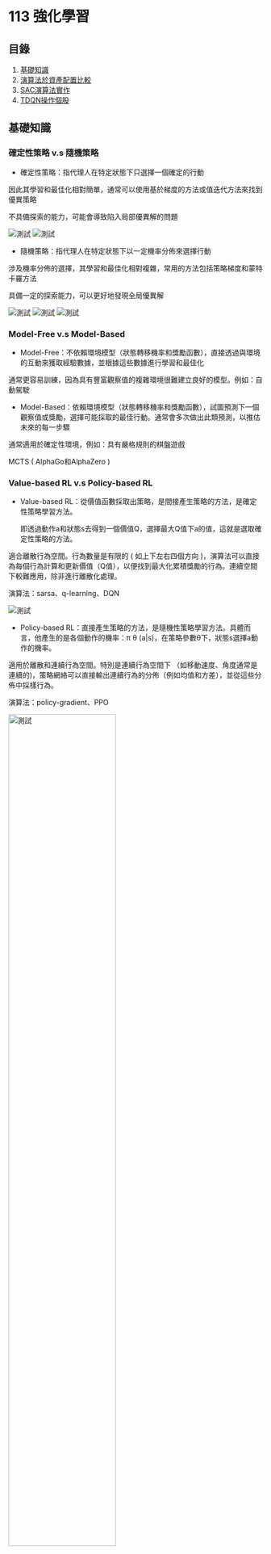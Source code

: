 # 113 強化學習
## 目錄
1. [基礎知識](#基礎知識)
2. [演算法於資產配置比較](#演算法於資產配置比較)
3. [SAC演算法實作](#SAC演算法實作)
4. [TDQN操作個股](#TDQN操作個股)
   
## 基礎知識

### 確定性策略 v.s 隨機策略
* 確定性策略：指代理人在特定狀態下只選擇一個確定的行動

因此其學習和最佳化相對簡單，通常可以使用基於梯度的方法或值迭代方法來找到優異策略

不具備探索的能力，可能會導致陷入局部優異解的問題

![測試](image/*01.png)
![測試](image/*02.png)

* 隨機策略：指代理人在特定狀態下以一定機率分佈來選擇行動

涉及機率分佈的選擇，其學習和最佳化相對複雜，常用的方法包括策略梯度和蒙特卡羅方法

具備一定的探索能力，可以更好地發現全局優異解

![測試](image/*03.png)
![測試](image/*04.png)
![測試](image/*05.png)

### Model-Free v.s Model-Based
* Model-Free：不依賴環境模型（狀態轉移機率和獎勵函數），直接透過與環境的互動來獲取經驗數據，並根據這些數據進行學習和最佳化

通常更容易訓練，因為具有豐富觀察值的複雜環境很難建立良好的模型。例如：自動駕駛

* Model-Based：依賴環境模型（狀態轉移機率和獎勵函數），試圖預測下一個觀察值或獎勵，選擇可能採取的最佳行動。通常會多次做出此類預測，以推估未來的每一步驟

通常適用於確定性環境，例如：具有嚴格規則的棋盤遊戲

MCTS ( AlphaGo和AlphaZero )

### Value-based RL v.s Policy-based RL
* Value-based RL：從價值函數採取出策略，是間接產生策略的方法，是確定性策略學習方法。
  
  即透過動作a和狀態s去得到一個價值Q，選擇最大Q值下a的值，這就是選取確定性策略的方法。
  
適合離散行為空間。行為數量是有限的 ( 如上下左右四個方向 )，演算法可以直接為每個行為計算和更新價值（Q值），以便找到最大化累積獎勵的行為。連續空間下較難應用，除非進行離散化處理。

演算法：sarsa、q-learning、DQN

![測試](image/*06.png)

* Policy-based RL：直接產生策略的方法，是隨機性策略學習方法。具體而言，他產生的是各個動作的機率：π θ (a|s)，在策略參數θ下，狀態s選擇a動作的機率。

適用於離散和連續行為空間。特別是連續行為空間下 （如移動速度、角度通常是連續的)，策略網絡可以直接輸出連續行為的分佈（例如均值和方差），並從這些分佈中採樣行為。

演算法：policy-gradient、PPO

<img src="image/*07.png" alt="測試" width="65%">

結合Value-based和Policy-based方法，創造出了經典的演員評論家（Actor-Critic、AC）演算法

<img src="image/*08.png" alt="測試" width="50%">

***
### 探索與利用的平衡
* ε-greedy策略

ε 範圍在 [0,1] 之間，用來控制探索的概率

代理人以機率 1-ε 選擇當前優異的行動（利用 Exploitation），以機率 ε 選擇一個隨機行動（探索 Exploration）

在實際應用中，通常會隨著時間逐步減小 ε，這樣智能體在初期可以更多地探索，而在後期逐漸專注於利用現有的知識，從而逐步逼近最優解。

* Softmax

主要作用是將一組輸入值轉換為概率分佈，且總和為1。

Sample 隨機採樣

根據這個概率分佈，從中隨機選擇一個行為。

行為A的概率是0.6，行為B是0.3，行為C是0.1，隨機抽樣會使行為A最有可能被選中，但行為B和C也有機會。

***

### On-policy v.s Off-policy
* On-policy：使用當前的策略來生成數據 ( behavior policy )，並基於這些數據來更新該策略本身 ( target policy )

換句話說，數據收集和學習都在同一個策略上進行，策略和生成數據的來源始終一致。

數據策略一致，策略收斂穩定。因為僅能利用當前策略進行探索，探索的多樣性較低，可能容易陷入局部最優解。

適合在策略需要頻繁更新的情境中使用，例如：遊戲AI

演算法：sarsa

* Off-policy：可以利用其他策略（behavior policy）生成的數據來更新自己想要學習的目標策略 ( target policy )

行為策略和目標策略可以不同，這意味著學習不必依賴當前的策略，而可以從過去的數據或探索性更強的策略中學習。

允許使用過去由其他策略（甚至隨機策略）生成的數據，或通過探索性較高的行為策略來生成更多種類的數據，數據來源較為靈活。行為策略可以與目標策略不同，允許智能體進行更多的探索，從而幫助策略接近全局最優解。但由於兩者的差異，學習過程中可能會產生估計偏差，導致學習效率較低，且算法穩定性較差。

適合需要大量探索的場景，也適合離線數據的利用，例如：醫療決策、離線推薦系統。

演算法：Q-learning、DQN

Model-Free v.s Model-Based → Policy-based RL v.s Value-based

![測試](image/*09.png)

### DDQN(Off-policy) 的脈絡
* DQN
	* Q-Learning 的挑戰：透過估計 Q 值 ( 每個狀態中每個動作的預期獎勵 ) 來最大化累積獎勵的策略。雖然在較簡單的設定中有效，但在具有大型、複雜狀態空間的環境中面臨穩定性和有效性問題。
	* 概念：將 Q-Learning 與深度神經網路結合，以實現在具有高維狀態空間的環境中進行學習。
	* 關鍵創新：
   		* Off-policy：可以利用歷史資料或來自不同策略的資料進行學習。
		* 經驗回放（Experience Replay）：通過儲存代理與環境交互時的經驗，並在訓練過程中隨機從中抽取小批量樣本進行學習打破經驗之間的時間依賴性，減少連續狀態之間的相關性，來增強學習的穩定性。<img src="image/*010.png" alt="測試" width="50%">

  		* 目標網路（Target Network）：單獨的目標網路結構和參數與主網路相同，但它的參數更新頻率較低。用於計算目標 Q 值，目的是增加 Q 值的穩定性。

	* 訓練過程：具體的訓練過程如下：
		1. 初始化 Reply Buffer 和 主/目標網絡
  		2. 代理與環境交互：代理在每一步中根據 ε-greedy 策略選擇 action，以一定機率進行隨機探索，以其他機率選擇當前 Q 值最大的行為。
		* <img src="image/*011.png" alt="測試" width="50%">
		* 訓練初期，探索（exploration）的比重極大，便於收集更豐富的環境資訊；隨著策略收斂，利用（exploitation）已知資訊的比重逐漸增加。
		3. 儲存經驗：每次與環境交互後，將經驗 (st,at,rt+1,st+1)儲存到Reply Buffer。
		4. 隨機抽樣進行訓練：
			* 從重播記憶體中隨機抽取小批量的經驗樣本。
			* 使用目標網路計算目標 Q 值：<img src="image/*012.png" alt="測試" width="25%">
   			* 使用主網絡預測當前 Q 值 Q(s,a)。
			* 最小化損失：通過梯度下降法，將 Q 值預測誤差 <img src="image/*013.png" alt="測試" width="15%">作為損失函數來更新主網絡的參數。
		5. 更新目標網路：每隔一段時間，將主網絡的參數複製到目標網路中，從而保持目標 Q 值的一致性。
	* DDQN 的核心創新在於分離行為選擇和價值評估
		* 解決 DQN 過度高估的 Q 值，導致代理在更新策略時做出次優的行為選擇，從而影響收斂速度。
    		* 核心創新在於分離行為選擇和價值評估
		* 目標網路計算目標 Q 值公式改為：<img src="image/*014.png" alt="測試" width="50%">
	* 結果比較：顯示儘管訓練開始時的動態相似，但雙 DQN 更快地達到了收斂。
<img src="image/*015.png" alt="測試" width="50%">
同時，帶有數值的圖表顯示， DQN 在大多數情況下都會高估動作的值。
<img src="image/*016.png" alt="測試" width="50%">

***
* 網路資料
  https://huangwang.github.io/2020/02/10/%E7%AD%96%E7%95%A5%E6%A2%AF%E5%BA%A6%E6%96%B9%E6%B3%95%E7%AC%94%E8%AE%B0/
  https://huangwang.github.io/2020/02/10/%E7%AD%96%E7%95%A5%E6%A2%AF%E5%BA%A6%E6%96%B9%E6%B3%95%E7%AC%94%E8%AE%B0/
    https://blog.csdn.net/civiljiao/article/details/136042836spm=1001.2101.3001.6650.4&utm_medium=distribute.pc_relevant.none-task-blog-2%7Edefault%7EBlogCommendFromBaidu%7ERate-4-136042836-blog-103371525.235%5Ev43%5Epc_blog_bottom_relevance_base8&depth_1-utm_source=distribute.pc_relevant.none-task-blog-2%7Edefault%7EBlogCommendFromBaidu%7ERate-4-136042836-blog-103371525.235%5Ev43%5Epc_blog_bottom_relevance_base8&utm_relevant_index=9
https://blog.csdn.net/weixin_37410657/article/details/130484679
https://hackmd.io/@shaoeChen/Bywb8YLKS/https%3A%2F%2Fhackmd.io%2F%40shaoeChen%2FSyez2AmFr
https://hackmd.io/@shaoeChen/Bywb8YLKS/https%3A%2F%2Fhackmd.io%2F%40shaoeChen%2FSyqVopoYr

* 書籍

Deep Reinforcement Learning Hands-On: Apply Modern RL Methods, with Deep Q-networks, Value Iteration, Policy Gradients, TRPO, AlphaGo Zero and More(CH6、7)——Maxim Lapan
***

## 演算法於資產配置比較
### 背景知識

![測試](image/*1.png)
1. 基於模型的強化學習 (Model Based RL)
   1. 策略迭代演算法 (Policy­Iteration)：尋找最佳策略時迭代更新策略的過程，在有限的馬可夫框架 (FiniteMDP) 下，只有有限數量的策略 (Policy)，故可在有限時間內找到最佳策略和最佳值函數 (Value Function)。
   2. 價值迭代演算法 (Value­Iteration)：可視為策略迭代演算法 (Policy­Iteration) 的簡化演算法，迭代過程中僅對值函數進行迭代更新，因找到最佳值函數等同找到最佳策略，演算法最後收斂的結果應相當於策略迭代演算法。
2. 無模型強化學習 (Model Free RL)：不對環境進行建模進而找到最優的策略，即環境的機率分布為未知下 (無母數) 進行決策。
   1. 價值基礎之強化學習(Value­Based RL)：DQN適用範圍還是在低維度、離散的動作空間。如果採用把連續動作空間離散化，動作空間則會過大，極難以收斂。其只能給出一個確定性的行動 (Action)，無法給出概率值。***將Q Learning的概念與深度學習相結合。這裡 Q函數不再是一個簡單的表格，而是通過一個深度神經網絡來逼近。神經網絡的輸入是環境的狀態s，輸出是所有可能行動的Q值。DQN的關鍵創新是有兩個神經網絡：一個是正在訓練的網絡，另一個是固定的目標網絡，用於估計Q值更新公式中的 max𝑎′𝑄(𝑠′,𝑎′)。***
   2. 策略基礎之強化學習(Policy­Based RL)：考慮採用策略梯度的方法後就又引入了策略搜索的問題。***想在連續行動空間使用 Off­Policy 算法進行優化，可以概率分布中採樣得到確定性策略梯度演算法 (Deterministic Policy Gradient,DPG)，以一定的概率使用隨機策略，而在剩下的情況下使用最優行動。***
3. 演員評論家演算法：Actor­Critic 演算法之巧思即為讓隨機性策略 (Actor) 及確定性策略 (Critic) 彼此截長補短以實現可權衡偏差與方差的數據驅動模型
   1. 深度確定性策略梯度演算法 (Deep Deterministic Policy Gradient,DDPG)：深度學習神經網絡融合進 DPG 的策略學習方法，相對於 DPG 它改進了以卷積神經網絡作為策略函數 μ 和 Q 函數的模擬，然後使用深度學習的方法來訓練神經網絡；另外 DDPG 同樣與 DQN一樣，使用了兩種技巧，經驗重播和獨立的目標網絡。
   2. 雙延遲的確定性策略深度學習演算法 (Twin Delayed DDPG,TD3：基礎上進一步提出三項改進方案，裁剪 Double­Q 學習 (Clipped Double­QLearning)、延遲策略更新 (Delayed Policy Updates) 及目標策略平滑化 (TargetPolicy Smoothing)。該文獻只簡述該方案分別解決高估 Q 值、Actor 的盲目迭代導致困在次佳解及可能出現錯誤估值 Q 引導下個錯誤策略等問題。
   3. 軟性演員評論家演算法 (Soft Actor­Critic,SAC)：以 Off­Policy 的方式優化隨機性策略,它並不是 TD3 的後繼者,但它包含了裁剪 Double­Q 學習之技巧,也包含目標策略平滑的改進,SAC 最重要的特色是熵正則化 (Entropy Regularization)，隨著訓練次數增加該策略可以最大程度的在預期收益和熵之間進行權衡熵是策略中隨機性的一種測度，這與探索和利用的權衡關係密切，增加熵會導致更多的探索,從而可以加快之後的學習速度，它還可以防止策略過早收斂到不良的局部最佳解。
      
## DDPG、TD3、SAC在不同市場情境下優劣
### 觀測值：
基本面數據使用聖路易聯邦準備數據庫 (St. Louis Federal Reserve EconomicData)

市場面數據使用雅虎金融 (Yahoo Finance) 數據庫

投資標的數據使用七檔知名的美國 ETF 作為資產池供模型挑選以進行資產配置

從市場面和基本面收集來的特徵資料集，反映市場和經濟的相關資訊

![測試](image/*2.png)

特徵資料的處理包括進行時間序列的資料預處理，將非定態、具自相關的數據轉換為定態且無自相關的數據。

為了確保資料具備統計獨立性及定態性，研究中使用了Durbin-Watson及Augmented Dickey-Fuller檢定方法。

### 目標、報酬：
獎勵函數 (Reward Function)：投資組合財富增長率最大化

![測試](image/*3.png)

### 模型特有設定：
模型結構與參數設定對齊原始論文
1. 深度確定性策略梯度演算法 (DDPG)：
變更軟更新參數 (Tau)，DDPG 模型透過該參數緩慢的更新目標網路，原始論文設定該參數為 0.001，該文獻使用格點搜尋計算法 (Grid Search) 以找出適合應用於金融資產配置的參數值。變更參數設定後，隨著訓練迭代次數增加，投資組合年化投報率(CAGR) 緩步上升，最大回撤 (MDD) 趨於穩定。測試發現越是緩慢的更新目標網路，有提升學習穩定度效果，若不進行緩步更新，直接將 Q 網路的參數定期複製到目標網路，將使得每次訓練迭代後與目標偏離程度不斷擴大。
2.雙延遲的確定性策略深度學習演算法 (TD3)：
加入了平滑正則化。在確定性策略下，目標易受到函數擬合誤差帶來的影響，進而使方差倍增，該文獻採用了 SARSA 值函數估計方法並加入正則化。其原理認為相似的動作將對應相似的函數值，因此提出在目標動作的小範圍擬合方法論，有效的減少方差以提高模型穩定度。
3.軟性演員評論家演算法 (SAC)：
Reward Scale 是 SAC 特有的超參數，該參數意涵是指直接讓獎勵(Reward) 乘以一個常數(Reward Scale,k)，在不破壞獎勵函數的前提下調整獎勵值，從而間接調整 Q 值到合適的水準，∑kri = k∑ri =kQt。其中 Q 為累積收益，該文獻使用 k 為 1000，該數字是依經驗進行調整的適當水準，原論文已有論述僅需讓累計收益的範圍落在正負 1000以內即可，不需要精細調整。儘管如此它仍為本模型最關鍵的超參數，該參數越大隱含更少的 Entropy，將使得 SAC 模型漸近於 DDPG；該參數越小，將使的策略分布趨近於 Uniform，代表此將不利於探索。

### 結論
此比較有三個前提
* 第一是模型測試期間為近四年 (2017 年 4 月至 2021 年 4 月)，近四年處於長期多頭市場 (Bull Market) 區間，研究茲將此一區間分割為常態 (Normal) 期間及恐慌 (Crisis) 期間,兩期間皆經歷短期的多空市場。
* 第二是研究盡可能的對齊原始論文的結構及參數設定
* 第三是本研究使用簡潔直觀的獎勵函數(投資組合財富增長率最大化)進行設計

在不同的市場波動下 (Normal 與 Crisis) 三演算法之特性 (各指標之排序) 並無顯著差異 :

![測試](image/*4.png)

1. 績效衡量指標 (Annualized Return，CAGR) 以 DDPG 模型最佳
	* TD3 與 SAC 兩模型相較於 DDPG 皆對結構進行強化以增加模型穩定度及通用性，但可能因此導致模型在績效為主策略的探索上過於保守。
2. 風險衡量指標 (Risk Indicator) TD3 與 SAC 模型為佳
	* 在市場波動屬常態 (Normal) 期間,TD3 模型表現最佳，
	* 在市場波動屬恐慌(Crisis) 期間，TD3 與 SAC 表現皆名列前茅，無顯著差異，兩模型在風險為主的指標衡量上皆表現優異。
3. 風險調整後績效指標 (Sharpe Ratio) DDPG 為最佳
	* 但模型訓練時 (2007 年 3月至 2017 年 3 月)股市為急跌緩漲的特性，測試時股市為 V 型反轉，而模型使用 2007 年 3 月至 2017 年 3 月的資料進行訓練是無法學習捕捉到此以市場實務特性的轉變，故該文獻之 DDPG 模型測試結果雖為最佳，但在此必須載明此一經驗之偏誤。

***
原始論文
[27] Lillicrap, T. P., Hunt, J. J., Pritzel, A., Heess, N., Erez, T., Tassa, Y., Silver, D., and
Wierstra, D. Continuous control with deep reinforcement learning. arXiv preprint
arXiv:1509.02971 (2015).
[16] Fujimoto, S., Hoof, H., and Meger, D. Addressing function approximation error
in actor­critic methods. In International Conference on Machine Learning (2018),
PMLR, pp. 1587–1596.
[20] Haarnoja, T., Zhou, A., Abbeel, P., and Levine, S. Soft actor­critic: Off­policy max-
imum entropy deep reinforcement learning with a stochastic actor. In International
Conference on Machine Learning (2018), PMLR, pp. 1861–1870.

文獻
https://drive.google.com/open?id=1uksPp199QIYO1O7BkWMHDjRVqx4G0vhV
***

## SAC演算法實作
學習如何分配資產權重來最大化收益

### 資料取得
* 以新尖牙股為投資組合
* 取十年期資料(2010/1/1~2020/12/31)
* 日頻率
![測試](image/*5.png)

### 預處理
使用 ta-lib 技術分析工具包
* 移動平均線（MA）: 觀察價格的長期趨勢
* 相對強弱指數（RSI）: 資產是否超買或超賣
* 順勢指數（CCI）: 價格是否偏離統計平均值，識別潛在的反轉點
* 平均趨向指數（ADX）:衡量趨勢的強弱
* 布林通道（Bollinger Bands）: 計算價格的上下限，判斷價格是否偏離其平均值
* 移動平均收斂背離（MACD）: 衡量價格的動量變化，識別趨勢反轉的信號
協方差矩陣 : 衡量各資產之間的收益相關性，降低風險
![測試](image/*6.png)
![測試](image/*7.png)

### 定義投資組合環境
* __init__(self, data)：初始化設定
* reset(self, seed=None, **kwargs)：重置環境，以便算法重新開始學習
* step(self, action)：行進方式
* get_obs(self)：獲取觀察值
觀察結果存於 NumPy 陣列

自定義的 PortfolioEnv 類別

模擬一個多資產投資組合的管理環境

通過觀察資產價格和調整投資比例

學習如何最大化資金餘額
![測試](image/*8.png)
![測試](image/*9.png)

### 建立與訓練
建立與訓練環境
* DummyVecEnv 和 Monitor :加入監控、支持
使環境能夠與強化學習演算法整合
* 訓練模型
SAC演算法進行強化學習

使用多層感知作為策略網絡

訓練時間設置為10,000個步數

![測試](image/*10.png)
![測試](image/*11.png)

### 結果分析
* actor_loss 增加，策略還在進行大規模的調整
* critic_loss增加，模型在試圖學習如何評估更複雜的情況
* ent_coef (熵係數)下降，智能體的探索行為減少
* ent_coef_loss負值表明模型的更新趨向於減少動作的隨機性

進一步優化：
增加訓練步數，讓模型在更大範圍內學習

調整熵係數或學習率，讓模型能更快找到最佳策略

![測試](image/*12.png)
![測試](image/*13.png)

### 測試模型
* for _ in range(len(test_data) - 1):
 1. 迭代測試資料，模擬多個步驟的投資action
 2. 在每個回合，利用訓練好的模型進行預測，並取得投資組合的action
 3. 累積總回報
    
![測試](image/*14.png)
![測試](image/*15.png)

### 結果分析
* Total Rewards : 0

模型未學到有效策略
* Final Balance : 1000000

動作沒有實質影響：可能是因為模型在每一步都選擇了保守的或無效的投資組合配置（例如：持有現金不進行投資）。

![測試](image/*16.png)
![測試](image/*17.png)

### 後續研究改進
* 訓練次數調整（total_timesteps）

讓模型有更多的時間學習有效的策略
* 變數(環境、觀測值)、回報調整

變數的增減、調整或引入更多的獎勵訊號(波動率)
* 模型複雜度調整

考慮增加MLP的層數或每層的神經元數量
* 超參數調整

調整學習率、探索率

***Reward Scale***

該參數越小，代表此將不利於探索
* 模型複雜度調整

考慮增加MLP的層數或每層的神經元數量

***
文獻
https://drive.google.com/file/d/14sbLSvYXQ_X1igupZUaId4JG54wD7oLO/view?usp=sharing
***

## TDQN操作個股
基於深度強化學習（Deep Reinforcement Learning，DRL）的交易策略（TDQN），以解決股市中最佳交易決策問題，並最大化夏普比率以平衡收益與風險。

考慮的投資組合由一隻股票和代理現金組成。投資組合價值 vt 由交易代理現金價值 vc t 和股票價值 vs t 組成，後者隨著時間的推移 t 不斷變化。買賣操作只是現金和股票交換。交易代理通過訂單簿與股票市場交互，該訂單簿包含整套買單 （bids） 和賣單 （asks）。
訂單代表市場參與者的交易意願，由價格 p、數量 q 和 s（買入或賣出）組成。要進行交易需要買單和賣單之間匹配，該事件僅在<img src="image/*18.png" alt="測試" width="10%">
時發生。然後，交易代理面臨著一個非常艱巨的任務，以產生利益：交易什麼、何時、如何、以什麼價格和數量進行交易。

* 時間軸離散化
一個連續的時間軸分割成一系列固定長度的離散時間步（時間步）的過程。
將交易時間步設為每天一次（每日一次決策），即Δt = 1天。
簡化交易決策模型
限制交易頻率，減少高頻交易所產生的成本
提供足夠的市場變化數據提供模型學習。

交易策略
更新可用的市場資訊
執行策略以採取行動
執行指定交易行動
下次步驟為 t +1 ，迴圈回到步驟 1
*19

最優策略、獎勵函數
折扣因子決定了未來獎勵的重要性。若為0則代理只考慮當前的獎勵，而完全丟棄未來的獎勵。當貼現因子增加時，代理往往會變得更加注重長期。參數應根據所需的行為進行調整。
*20
*21
*22

變數
使用歷史股市日內 HLCV 資料（High-Low-Close-Volume），內部狀態
*23

行動
代理必須回答幾個問題：是否交易、如何交易以及交易多少？
= 在時間步驟 t 購買的股票數量 ( Qt )
at = Qt
可能會出現三種情況：
Qt >0： 代理發佈新的出價訂單購買股票
Qt <0： 代理發佈新的賣單來出售股票
Qt =0： 代理持有不買賣任何股票

行動對內部環境的影響
現金價值更新
*24
股票價值更新
*25
行動空間約束——動作上、下界
現金限制：代理不能買入超過現有現金可支付的股票數量
*26
風險限制：代理持有空頭時需保證其現金足以應對股價波動帶來的風險
*27
*28
*29
檢查是否有足夠的資金回補
有足夠資金 (delta<0)
條件：lowerBound <= 0 表示有足夠資金支持當前的賣空
操作：保持現金餘額（Cash）不變、更新持有價值（Holdings）

無足夠資金，需先進行回補 (delta>=0)
條件：lowerBound > 0 表示資金不足以維持當前賣空，需要回補部分空頭。
操作：計算需要回補的股數：
math.floor(lowerBound)：能根據資金回補的最大股數。
self.numberOfShares：當前賣空的總股數。
回補股數取兩者的較小值
更新剩餘賣空：減去已回補的股數，更新剩餘的賣空股數。
更新現金餘額：現金減去回補股數的成本（包含交易成本）。
更新持有價值：根據剩餘賣空股數和當前收盤價更新持有價值。

*30
*31


*32
簡化動作空間
賣空：賣出持有部分來清空持倉，並額外進一步賣空等量股票；現金限制下的額外賣空
*33
*34
*35
樣本期間
訓練集：2012 年 1 月 1 日至 2017 年 12 月 31 日
測試集：2018 年 1 月 1 日至 2019 年 12 月 31 日
頻率
日內交易，每日做出交易決策測試資料
提出一個由 30 隻股票組成的測試平台，呈現不同的特徵（行業、地區、波動性、流動性等）

*36

研究結果
基準策略：
買進並持有
賣出並持有
移動平均線追蹤趨勢 （TF）
*37
均值回歸與移動平均線 （MR）
*38
良好表現的案例：Apple 
*39
抓住主要趨勢：TDQN 能夠準確檢測市場中的主要趨勢並從中獲益，例如在價格穩
定上漲或下跌時執行相應的買入或賣出操作。
反應性和前瞻性：對趨勢表現出反應性，但在某些高波動時期，代理能根據市場信號（如波動性增加）預測趨勢反轉。
表現受限的案例：Tesla 


*40
主要挑戰——高波動性：Tesla 股票具有顯著的高波動性，增加了交易策略的難度。同時增加的交易頻率導致更高的交易成本和風險。
交易頻率：過於頻繁的交易是導致績效降低的主要原因，顯示 TDQN 在高波動市場中的限制。
測試集上的表現明顯低於訓練集

整體表現
*41
基準策略的表現：
Buy and Hold表現在大多數情況下優於其他基準策略，這與測試期間市場多為牛市有關。
均值回歸、趨勢追蹤表現不佳，特別是在多樣化市場特性中缺乏適應性。
TDQN 的適應能力：與傳統策略相比，TDQN 的主要優勢在於能同時處理多種市場模式，具備更高的靈活性和泛化能力。

重要因子
折扣因子須因所處市場而調適
高 𝛾 適用於穩定市場：模型可能誤判某些短期波動是長期趨勢的開始，代理為不錯過未來回報導致頻繁交易，增加交易成本。
低 𝛾 適用於不穩定市場：過於關注於當下回報，可能錯過長期最大化收益。
交易成本
交易成本越高會使回報減少，進而減少交易頻率。
短期價格波動包含許多噪聲（隨機性），這些噪聲並不反映實際的市場趨勢，高頻交易減少有助於收益增加。
*42
An Application of Deep Reinforcement Learning to Algorithmic Trading
DRIP 深度強化學習 + 社會責任投資（SRI）
一個名為 Deep Responsible Investment Portfolio (DRIP) 的模型，該模型利用深度學習技術和強化學習方法來優化社會責任投資（SRI）組合。在傳統投資組合模型中，財務回報和風險控制是主要考量因素，而DRIP模型同時考慮財務回報和環境、社會、治理（ESG）評分，提供一個兼顧財務績效和社會責任的投資組合優化方案。
資料集：
資料來源：
資料來源包括公司社會責任（CSR）報告、ESG評分、股票歷史價格、財務新聞等數據。
ESG評分來自於公司公佈的環境、社會與治理（ESG）相關的報告和新聞資料，如碳排放、廢棄物管理、員工健康與安全、董事會透明度等。
資料處理：
使用多變量雙向長短期記憶（BiLSTM）神經網絡來處理股價和ESG評分的多變量時間序列預測
不進行數據標準化，直接使用股票的實際回報數據進行模型訓練，避免未來數據範圍的「泄露」。

如果進行標準化處理，特別是針對時間序列數據，模型可能在訓練過程中「學習」到未來數據的範圍。這會導致模型在測試或預測階段表現得不準確，因為模型已經利用了未來信息，這不符合實際市場中預測未來的需求。
使用滑動窗口技術進行滾動預測，將歷史股價資料分割成固定大小的窗口，用於預測未來的股票回報。
滑動窗口技術的概念
滑動窗口技術的基本思路是將時間序列數據（如股票價格）分成固定大小的子集（稱為窗口），並使用這些子集進行模型訓練和未來預測。這種方法可以捕捉到時間序列數據中的短期變化和趨勢，對於金融市場的高波動性特別有效。
具體實施步驟
選擇窗口大小：
首先確定滑動窗口的大小（即時間步數），例如可以選擇5天、10天、30天等。窗口大小的選擇會影響模型的性能，通常需要根據具體的數據特徵和預測需求進行調整。
創建窗口：
將歷史股價資料按時間順序切割成多個固定大小的窗口。例如，對於一個包含100天股價數據的序列，若窗口大小為10，則可以生成的窗口如下：
窗口1：第1天到第10天
窗口2：第2天到第11天
窗口3：第3天到第12天
以此類推，直到第91天到第100天的窗口。
訓練模型：
對於每個窗口，使用該窗口中的數據來訓練預測模型（如LSTM、BiLSTM等）。每個窗口都將作為一次訓練的輸入，以學習過去數據的模式。
進行預測：
使用每個訓練好的模型來預測下一個時間步的股價。例如，若窗口包含第1天到第10天的數據，則預測第11天的股價。
滑動窗口：
當預測完成後，窗口向前滑動一個時間步，然後使用新的窗口數據進行下一次預測。例如，窗口從第2天到第11天的數據進行訓練，預測第12天的股價。
重複進行：
重複以上步驟，直到處理完所有可用的歷史數據。
優點
捕捉短期趨勢：滑動窗口技術能夠捕捉到數據中的短期變化，適合處理股價的高波動性。
靈活性：可以根據不同的時間尺度調整窗口大小，以適應不同的預測需求。
增加數據量：將長時間序列分割成多個窗口，能夠生成更多的訓練樣本，提高模型的泛化能力。
挑戰
計算負擔：隨著窗口的增加，訓練模型所需的計算資源也會增加。
窗口大小的選擇：選擇不合適的窗口大小可能會導致模型性能下降，過小可能無法捕捉長期趨勢，過大則可能會掩蓋短期變化。
比較了 LSTM 和門控循環單元(GRU) 網路等不同 RNN 架構的效能 。建議在類似的序列預測問題中，雙向 LSTM可能是更好的選擇 [8]。雖然具有單向資訊流的 LSTM 和 GRU 可能足以解決大多數序列預測問題，但 BiLSTM 模型會向後讀取一次數據這有助於提高預測準確性，特別是在預測金融時間序列等連續資料時。 

*43
LSTM 是 RNN 的一種。因為其可以接受序列資料、多個輸入、有記憶這些特點，非常適合用來處理文本資料。
「雙向」LSTM。也就是說，在一個序列的輸入中，BiLSTM 能夠同時編碼由前至後的訊息和由後至前的訊息。
這種能力在文本或情緒的分析時是非常有用的。假設有個句子是：「今天晚上的＿＿＿＿＿很好聽，令人回味無窮。」若是只從前向推測，可能的候選就非常多，有晚餐、聚會、音樂會、月亮......然而，若將後向的編碼考慮進來，在以上的選項中就只有「音樂會」是最有可能的，顯而易見，範圍縮小了許多。
TF Keras Tutorial - Bi LSTM, Glove, GRU
Next Word Prediction BI-LSTM tutorial easy way
https://ithelp.ithome.com.tw/articles/10298511

變數：
	價格數據：包含股價、ESG評分、波動率等，這些變數用於預測未來的股票回報並優化投資組合。
股價資料用來進行時間序列預測，ESG評分用於投資組合的多目標優化，權衡財務回報與社會責任。
狀態空間（State Space）：包含帳戶餘額、股票持有數量、股票價格、技術指標等。
動作空間（Action Space）：包括買、賣或持有股票的操作，動作可以表示為買賣不同數量的股票。
獎勵函數（Reward Function）：
獎勵函數同時考慮投資組合的財務回報和ESG評分：
財務回報部分基於投資組合價值的增長。
ESG獎勵部分基於組合中公司ESG評分的加權平均。
總獎勵函數是一個多目標函數，平衡回報和ESG表現。
研究結果：
DRIP模型經過30年的100隻股票數據測試，顯示其在財務回報和社會責任方面均優於傳統的投資組合模型。與僅考慮財務回報的模型相比，DRIP能夠同時實現高ESG評分和穩定的財務增長，為投資者提供了一個更符合現代社會責任需求的投資方案。
結論：
DRIP模型通過結合多變量BiLSTM和深度強化學習，成功優化了社會責任投資組合，解決了傳統投資組合優化模型無法同時處理財務回報與社會責任問題的局限。未來的研究可以探索該模型在不同市場或資產類別上的應用，並進一步加強ESG評分的影響，幫助投資者在可持續發展與財務回報間取得平衡。
Deep learning for decision making and the optimization of socially responsible investments and portfolio
深度強化學習庫
10/15
一個名為FinRL的開源深度強化學習庫，專門用於自動化股票交易策略。此庫提供了多種 DRL 算法和交易環境，幫助使用者簡化開發過程，並通過回測來評估策略性能。
https://github.com/AI4Finance-Foundation

資料集：
資料來源：
FinRL 使用來自六大股票指數的歷史市場數據，包括 NASDAQ-100、道瓊工業指數（DJIA）、標普500（S&P 500）、恆生指數（HSI）、滬深300（CSI 300）等。
	資料處理：
基於 OpenAI Gym 框架模擬金融市場環境。資料包括日間數據、每小時數據和分鐘數據，並通過技術指標（如移動平均線、相對強弱指數）進行強化學習模型的訓練。資料被組織成時間序列。
	變數：
價格數據：開盤價、收盤價、最高價、最低價等，用於追蹤市場波動。
技術指標：MACD（移動平均線收斂/發散指標）、RSI（相對強弱指數）等，用於捕捉市場的技術趨勢。
狀態空間（State Space）：包含帳戶餘額、股票持有數量、股票價格、技術指標等。
動作空間（Action Space）：包括買、賣或持有股票的操作，動作可以表示為買賣不同數量的股票。
獎勵函數（Reward Function）：如投資組合價值變化、投資組合日誌回報率、夏普比率等，來評估每個交易決策的效果。

研究結果：
研究展示了FinRL在多種應用場景下的效果，包括單隻股票交易、多隻股票交易以及投資組合配置。FinRL庫集成了多種DRL算法，如 DQN、DDPG、PPO、SAC、A2C 和 TD3 等。實驗結果表明，該庫能夠有效地模擬真實市場條件，並幫助用戶設計出穩健的自動化交易策略。

結論：
FinRL為量化金融提供一個靈活且易於上手的開源工具，能幫助初學者和研究人員快速開發和測試自動化股票交易策略。該工具的模塊化設計和標準化交易環境簡化強化學習在金融應用中的複雜性，促進研究和實踐中的策略比較與調整。未來可以擴展FinRL至更多資產類別（如期貨、債券等）以及更加複雜的市場條件，並進一步優化風險管理和交易成本的考量。

*********************************************************************************************************
基於OpenAI Gym框架構建的交易模擬環境 
主要是用來模擬真實的金融市場環境，讓強化學習代理（DRL agents）可以在這樣的環境中學習、訓練並進行決策

1. 三層架構：環境層、代理層和應用層
FinRL 的架構分為三層：

環境層：模擬金融市場環境，提供真實的市場數據，並基於時間推進進行模擬交易。
代理層：包括多種深度強化學習（DRL）算法，這些代理負責根據當前的市場狀態進行買賣決策。
應用層：包含具體的交易應用，如單隻股票交易、多隻股票交易和投資組合配置。
*44
金融市場環境的模擬
在OpenAI Gym框架下，FinRL 將金融市場模擬成一個馬爾可夫決策過程（MDP），該過程有以下核心組成部分：
*45
狀態空間（State Space）
狀態空間定義了交易代理能夠觀察到的市場信息。這些信息用於幫助代理了解當前市場狀況，做出決策。包括：
賬戶餘額：賬戶當前的現金餘額。
持有股票數量：代理當前擁有的每隻股票的數量。
股價：股票的開盤價、最高價、最低價和收盤價。
技術指標：例如移動平均線（MACD）、相對強弱指數（RSI）等。
成交量：每隻股票的成交量。
行為空間（Action Space）
行為空間定義了代理在每個時間步驟中可以做出的行為選擇。這些行為包括：
買入：買入某隻股票。
賣出：賣出某隻股票。
持有：保持現有倉位不變。 行為還可以具體化為買賣的股票數量，如 "買入10股AAPL" 或 "賣出10股AAPL"。
獎勵函數（Reward Function）
獎勵函數是代理學習的核心，指引代理做出有利於最大化長期回報的行為。常見的獎勵函數包括：
投資組合價值變化：根據行動前後投資組合的價值變化來計算獎勵。
對數回報率：計算投資組合的對數回報率。
夏普比率：將回報標準化為風險調整後的度量（如 $S_T = \frac{mean(R_t)}{std(R_t)}$）。
時間驅動的模擬
該環境基於時間推進進行模擬，根據預設的時間粒度（如天、時、分鐘）來模擬股票交易過程。代理每隔一個時間步驟觀察市場數據，然後做出決策。此過程會持續直到模擬結束。
模塊化設計
每層架構都設計為模塊化，允許用戶選擇特定的模塊進行交易任務的定制。例如，用戶可以在代理層選擇不同的DRL算法（如DQN、DDPG、PPO等），或在環境層選擇不同的市場數據集來進行回測。
資料集與市場環境
FinRL 提供了標準的市場數據集來模擬不同的交易環境，這些數據集包括NASDAQ-100、道瓊工業指數、標普500、恒生指數、滬深300等。這些資料集被預處理為符合模擬需求的格式，如每天、每小時或每分鐘的價格和交易量數據，代理在這些資料集上進行訓練和測試。
市場摩擦的處理
FinRL環境中還加入了真實市場中的摩擦因素，如：
交易成本：每次交易會扣除一定比例的手續費。
市場流動性：考慮市場流動性對價格波動的影響。
在代理進行買賣決策時，可以根據市場交易量和代理的交易量來動態調整實際執行價格。例如，當代理執行大量買入操作時，股價會隨著流動性的減少而上漲，導致代理以更高價格買入。
風險厭惡程度：允許代理根據投資者的風險偏好進行決策調整。
在獎勵函數中加入風險調整的參數。風險厭惡程度可以通過風險調整後的回報（如夏普比率）來實現，這樣代理會根據風險厭惡參數進行權衡，最大化風險調整後的收益而非僅僅是絕對收益。
FinRL: A Deep Reinforcement Learning Library for Automated Stock Trading in Quantitative Finance
景氣循環與資產配置
12/17
研究工具與方法：
採用頻譜分析（Spectral Analysis）檢視景氣循環與資產價格的循環
使用Baxter-King與Christiano-Fitzgerald濾波器分離經濟時間序列中的不同頻率訊號
主要發現：
市場的循環行為：
債券、股票、商品市場與景氣循環的週期長度均在3.5至7.5年之間。
這些市場提出了顯著的領先與落後的關係：
景氣循環領先於商品市場，卻落後於債券與股票市場。
*46
債券市場又領先商品市場。
基金的循環特性：
不同種類的基金（如債券型、科技型）都存在類似的循環現象
基金間有三組領先或落後關係：
基金債券型基金領先股票型，股票型基金領先能源型基金
貨幣型基金領先地產型基金
經濟大蕭條與金融海嘯：
Kitchin、Juglar及Kuznets循環同時 進入收縮期是造成1930年經濟大蕭條以及2008年全球金融海嘯的共同原因之一
應該在經濟達到低谷之前增加股票放空，然後在經濟達到頂峰之前轉向商品資產，然後在經濟衰退的大部分時間里轉向債券。
只有股票和債券的策略類似於 Siegel （1991），他已經表明，在商業周期的轉捩點之前，通過在債券和股票之間切換，可以顯著提高投資組合的回報。
股票、債券、大宗商品
Bennchmark:擴張時股票，衰退時債券
在商業週期高峰期前 6 個月轉向大宗商品，然後在峰值後 2 個月轉向債券，然後在低谷前 6 個月轉向債券的平均回報率。
景氣循環四個階段與資產表現
復甦期 (Recovery)
表現最佳：股票市場(利率低，企業獲利改善，推升股市上漲)
表現較弱：商品市場(投資需求尚未完全恢復，商品市場仍疲弱)
其他：債券市場(利率低支撐債券價格，但表現開始趨於平穩)
擴張期 (Expansion)
表現最佳：股票市場(經濟增長加速，企業利潤擴大，股市持續走強)
表現較強：商品市場(需求增加推高商品價格)
表現較弱：債券市場(利率上升，壓制債券表現)
減速期 (Slowdown)
表現最佳：商品市場(通脹壓力上升，商品價格仍強勁)
表現較弱：股票市場(經濟增長放緩，利潤縮減，股市轉弱)
其他：債券市場(隨著經濟減速和利率下降，債券市場表現逐漸好轉)
衰退期 (Recession)
表現最佳：債券市場(利率下降，推升債券價格)
表現較強：股票市場（接近底部時開始回升）投資者對經濟復甦的預期提升股市表現。
表現較弱：商品市場(經濟活動低迷，需求減弱，壓制商品價格)

資產配置策略建議
復甦期 (Recovery)
增加股票配置、保持債券配置、避免配置商品
擴張期 (Expansion)
保持股票高配置、逐步增加商品配置、減少債券配置
減速期 (Slowdown)
轉向商品市場、減少股票配置、適度增加債券配置
衰退期 (Recession)
增加債券配置、適度增持股票、減少商品配置*47
景氣循環、通貨膨脹衡量及聯邦資金利率期貨三論





